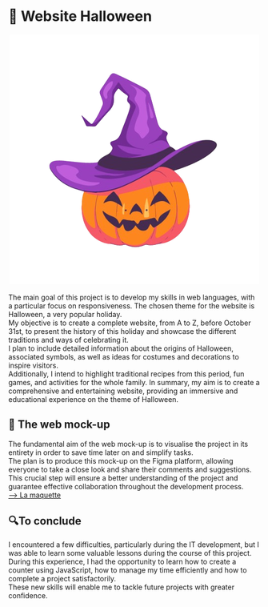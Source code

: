<h1>🎃 Website Halloween</h1>
<p align="center">
<img alt="Nom de l'image" src="citrouille.png">
</p>
<p>The main goal of this project is to develop my skills in web languages, with a particular focus on responsiveness. The chosen theme for the website is Halloween, a very popular holiday.<br> My objective is to create a complete website, from A to Z, before October 31st, to present the history of this holiday and showcase the different traditions and ways of celebrating it. <br>I plan to include detailed information about the origins of Halloween, associated symbols, as well as ideas for costumes and decorations to inspire visitors. <br>Additionally, I intend to highlight traditional recipes from this period, fun games, and activities for the whole family. In summary, my aim is to create a comprehensive and entertaining website, providing an immersive and educational experience on the theme of Halloween.</p>
<h2>🎨 The web mock-up</h2>
The fundamental aim of the web mock-up is to visualise the project in its entirety in order to save time later on and simplify tasks.<br> The plan is to produce this mock-up on the Figma platform, allowing everyone to take a close look and share their comments and suggestions. <br>This crucial step will ensure a better understanding of the project and guarantee effective collaboration throughout the development process.<br>
<a href ="https://www.figma.com/file/kLs3OTPtz9ANWPeFHxAuzv/Design-Website-Halloween?type=design&node-id=0%3A1&mode=design&t=qEXUp4AjFCNgEsYs-1">--> La maquette</a>
<h2>🔍To conclude</h2>
<p>
  I encountered a few difficulties, particularly during the IT development, but I was able to learn some valuable lessons during the course of this project. During this experience, I had the opportunity to learn how to create a counter using JavaScript, how to manage my time efficiently and how to complete a project satisfactorily.<br> These new skills will enable me to tackle future projects with greater confidence.
</p>
